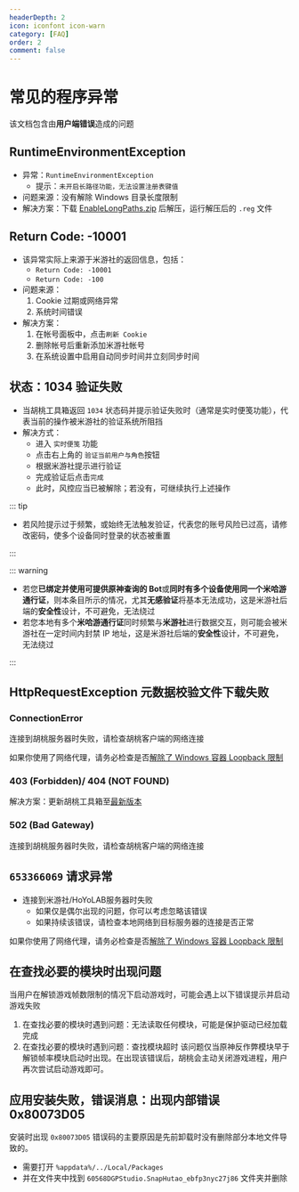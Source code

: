```yaml
---
headerDepth: 2
icon: iconfont icon-warn
category: [FAQ]
order: 2
comment: false
---
```


# 常见的程序异常

该文档包含由**用户端错误**造成的问题

## RuntimeEnvironmentException

- 异常：`RuntimeEnvironmentException`
  - 提示：`未开启长路径功能，无法设置注册表键值`
- 问题来源：没有解除 Windows 目录长度限制
- 解决方案：下载 [EnableLongPaths.zip](https://d.hut.ao/d/tools/EnableLongPaths.zip) 后解压，运行解压后的 `.reg` 文件

## Return Code: -10001

- 该异常实际上来源于米游社的返回信息，包括：
  - `Return Code: -10001`
  - `Return Code: -100`
- 问题来源：
  1. Cookie 过期或网络异常
  2. 系统时间错误
- 解决方案：
  1. 在帐号面板中，点击`刷新 Cookie`
  2. 删除帐号后重新添加米游社帐号
  3. 在系统设置中启用自动同步时间并立刻同步时间

## 状态：1034 验证失败

- 当胡桃工具箱返回 `1034` 状态码并提示验证失败时（通常是实时便笺功能），代表当前的操作被米游社的验证系统所阻挡
- 解决方式：
  - 进入 `实时便笺` 功能
  - 点击右上角的 `验证当前用户与角色`按钮
  - 根据米游社提示进行验证
  - 完成验证后点击`完成`
  - 此时，风控应当已被解除；若没有，可继续执行上述操作

::: tip

- 若风险提示过于频繁，或始终无法触发验证，代表您的账号风险已过高，请修改密码，使多个设备同时登录的状态被重置

:::

::: warning

- 若您**已绑定并使用可提供原神查询的 Bot**或**同时有多个设备使用同一个米哈游通行证**，则本条目所示的情况，尤其**无感验证**将基本无法成功，这是米游社后端的**安全性**设计，不可避免，无法绕过
- 若您本地有多个**米哈游通行证**同时频繁与**米游社**进行数据交互，则可能会被米游社在一定时间内封禁 IP 地址，这是米游社后端的**安全性**设计，不可避免，无法绕过

:::

## HttpRequestException 元数据校验文件下载失败

### ConnectionError

连接到胡桃服务器时失败，请检查胡桃客户端的网络连接

如果你使用了网络代理，请务必检查是否[解除了 Windows 容器 Loopback 限制](FAQ.md)

### 403 (Forbidden)/ 404 (NOT FOUND)

解决方案：更新胡桃工具箱至[最新版本](../quick-start.md)

### 502 (Bad Gateway)

连接到胡桃服务器时失败，请检查胡桃客户端的网络连接

## `653366069` 请求异常

- 连接到米游社/HoYoLAB服务器时失败
  - 如果仅是偶尔出现的问题，你可以考虑忽略该错误
  - 如果持续该错误，请检查本地网络到目标服务器的连接是否正常

如果你使用了网络代理，请务必检查是否[解除了 Windows 容器 Loopback 限制](FAQ.md)

## 在查找必要的模块时出现问题

当用户在解锁游戏帧数限制的情况下启动游戏时，可能会遇上以下错误提示并启动游戏失败

1. 在查找必要的模块时遇到问题：无法读取任何模块，可能是保护驱动已经加载完成
2. 在查找必要的模块时遇到问题：查找模块超时
   该问题仅当原神反作弊模块早于解锁帧率模块启动时出现。在出现该错误后，胡桃会主动关闭游戏进程，用户再次尝试启动游戏即可。

## 应用安装失败，错误消息：出现内部错误 0x80073D05

安装时出现 `0x80073D05` 错误码的主要原因是先前卸载时没有删除部分本地文件导致的。

- 需要打开 `%appdata%/../Local/Packages`
- 并在文件夹中找到 `60568DGPStudio.SnapHutao_ebfp3nyc27j86` 文件夹并删除
